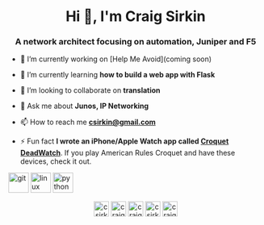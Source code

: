 <h1 align="center">Hi 👋, I'm Craig Sirkin</h1>
<h3 align="center">A network architect focusing on automation, Juniper and F5</h3>

- 🔭 I’m currently working on [Help Me Avoid](coming soon)

- 🌱 I’m currently learning **how to build a web app with Flask**

- 👯 I’m looking to collaborate on **translation**

- 💬 Ask me about **Junos, IP Networking**

- 📫 How to reach me **csirkin@gmail.com**

- ⚡ Fun fact **I wrote an iPhone/Apple Watch app called [Croquet DeadWatch](https://apps.apple.com/us/app/croquet-deadwatch/id1123903977)**. If you play American Rules Croquet and have these devices, check it out.

<p align="left"><img src="https://www.vectorlogo.zone/logos/git-scm/git-scm-icon.svg" alt="git" width="40" height="40"/> <img src="https://devicons.github.io/devicon/devicon.git/icons/linux/linux-original.svg" alt="linux" width="40" height="40"/> <img src="https://devicons.github.io/devicon/devicon.git/icons/python/python-original.svg" alt="python" width="40" height="40"/></p>

<p align="center"> 
<a href="https://twitter.com/csirkin" target="blank"><img align="center" src="https://cdn.jsdelivr.net/npm/simple-icons@3.0.1/icons/twitter.svg" alt="csirkin" height="30" width="30" /></a>
<a href="https://linkedin.com/in/craigsirkin" target="blank"><img align="center" src="https://cdn.jsdelivr.net/npm/simple-icons@3.0.1/icons/linkedin.svg" alt="craigsirkin" height="30" width="30" /></a>
<a href="https://stackoverflow.com/users/1339696/craig-sirkin" target="blank"><img align="center" src="https://cdn.jsdelivr.net/npm/simple-icons@3.0.1/icons/stackoverflow.svg" alt="craig-sirkin" height="30" width="30" /></a>
<a href="https://fb.com/csirkin" target="blank"><img align="center" src="https://cdn.jsdelivr.net/npm/simple-icons@3.0.1/icons/facebook.svg" alt="csirkin" height="30" width="30" /></a>
<a href="https://instagram.com/craigsirkin" target="blank"><img align="center" src="https://cdn.jsdelivr.net/npm/simple-icons@3.0.1/icons/instagram.svg" alt="craigsirkin" height="30" width="30" /></a>
</p>
